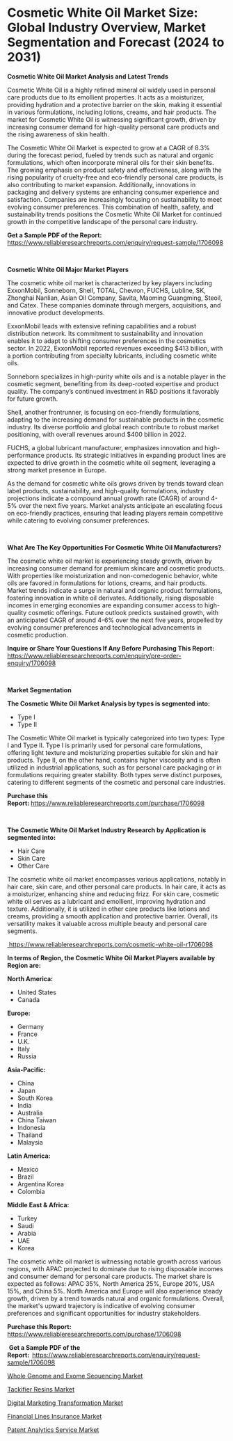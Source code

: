 <p><h1>Cosmetic White Oil Market Size: Global Industry Overview, Market Segmentation and Forecast (2024 to 2031)</h1></p><p><strong>Cosmetic White Oil Market Analysis and Latest Trends</strong></p>
<p><p>Cosmetic White Oil is a highly refined mineral oil widely used in personal care products due to its emollient properties. It acts as a moisturizer, providing hydration and a protective barrier on the skin, making it essential in various formulations, including lotions, creams, and hair products. The market for Cosmetic White Oil is witnessing significant growth, driven by increasing consumer demand for high-quality personal care products and the rising awareness of skin health.</p><p>The Cosmetic White Oil Market is expected to grow at a CAGR of 8.3% during the forecast period, fueled by trends such as natural and organic formulations, which often incorporate mineral oils for their skin benefits. The growing emphasis on product safety and effectiveness, along with the rising popularity of cruelty-free and eco-friendly personal care products, is also contributing to market expansion. Additionally, innovations in packaging and delivery systems are enhancing consumer experience and satisfaction. Companies are increasingly focusing on sustainability to meet evolving consumer preferences. This combination of health, safety, and sustainability trends positions the Cosmetic White Oil Market for continued growth in the competitive landscape of the personal care industry.</p></p>
<p><strong>Get a Sample PDF of the Report:&nbsp;</strong> <a href="https://www.reliableresearchreports.com/enquiry/request-sample/1706098?utm_campaign=1621&utm_medium=2&utm_source=Github&utm_content=ia&utm_term=21102024&utm_id=cosmetic-white-oil">https://www.reliableresearchreports.com/enquiry/request-sample/1706098</a></p>
<p>&nbsp;</p>
<p><strong>Cosmetic White Oil Major Market Players</strong></p>
<p><p>The cosmetic white oil market is characterized by key players including ExxonMobil, Sonneborn, Shell, TOTAL, Chevron, FUCHS, Lubline, SK, Zhonghai Nanlian, Asian Oil Company, Savita, Maoming Guangming, Steoil, and Catex. These companies dominate through mergers, acquisitions, and innovative product developments.</p><p>ExxonMobil leads with extensive refining capabilities and a robust distribution network. Its commitment to sustainability and innovation enables it to adapt to shifting consumer preferences in the cosmetics sector. In 2022, ExxonMobil reported revenues exceeding $413 billion, with a portion contributing from specialty lubricants, including cosmetic white oils.</p><p>Sonneborn specializes in high-purity white oils and is a notable player in the cosmetic segment, benefiting from its deep-rooted expertise and product quality. The company’s continued investment in R&D positions it favorably for future growth.</p><p>Shell, another frontrunner, is focusing on eco-friendly formulations, adapting to the increasing demand for sustainable products in the cosmetic industry. Its diverse portfolio and global reach contribute to robust market positioning, with overall revenues around $400 billion in 2022.</p><p>FUCHS, a global lubricant manufacturer, emphasizes innovation and high-performance products. Its strategic initiatives in expanding product lines are expected to drive growth in the cosmetic white oil segment, leveraging a strong market presence in Europe.</p><p>As the demand for cosmetic white oils grows driven by trends toward clean label products, sustainability, and high-quality formulations, industry projections indicate a compound annual growth rate (CAGR) of around 4-5% over the next five years. Market analysts anticipate an escalating focus on eco-friendly practices, ensuring that leading players remain competitive while catering to evolving consumer preferences.</p></p>
<p>&nbsp;</p>
<p><strong>What Are The Key Opportunities For Cosmetic White Oil Manufacturers?</strong></p>
<p><p>The cosmetic white oil market is experiencing steady growth, driven by increasing consumer demand for premium skincare and cosmetic products. With properties like moisturization and non-comedogenic behavior, white oils are favored in formulations for lotions, creams, and hair products. Market trends indicate a surge in natural and organic product formulations, fostering innovation in white oil derivates. Additionally, rising disposable incomes in emerging economies are expanding consumer access to high-quality cosmetic offerings. Future outlook predicts sustained growth, with an anticipated CAGR of around 4-6% over the next five years, propelled by evolving consumer preferences and technological advancements in cosmetic production.</p></p>
<p><strong>Inquire or Share Your Questions If Any Before Purchasing This Report:</strong> <a href="https://www.reliableresearchreports.com/enquiry/pre-order-enquiry/1706098?utm_campaign=1621&utm_medium=2&utm_source=Github&utm_content=ia&utm_term=21102024&utm_id=cosmetic-white-oil">https://www.reliableresearchreports.com/enquiry/pre-order-enquiry/1706098</a></p>
<p>&nbsp;</p>
<p><strong>Market Segmentation</strong></p>
<p><strong>The Cosmetic White Oil Market Analysis by types is segmented into:</strong></p>
<p><ul><li>Type I</li><li>Type II</li></ul></p>
<p><p>The Cosmetic White Oil market is typically categorized into two types: Type I and Type II. Type I is primarily used for personal care formulations, offering light texture and moisturizing properties suitable for skin and hair products. Type II, on the other hand, contains higher viscosity and is often utilized in industrial applications, such as for personal care packaging or in formulations requiring greater stability. Both types serve distinct purposes, catering to different segments of the cosmetic and personal care industries.</p></p>
<p><strong>Purchase this Report:&nbsp;</strong><a href="https://www.reliableresearchreports.com/purchase/1706098?utm_campaign=1621&utm_medium=2&utm_source=Github&utm_content=ia&utm_term=21102024&utm_id=cosmetic-white-oil">https://www.reliableresearchreports.com/purchase/1706098</a></p>
<p>&nbsp;</p>
<p><strong>The Cosmetic White Oil Market Industry Research by Application is segmented into:</strong></p>
<p><ul><li>Hair Care</li><li>Skin Care</li><li>Other Care</li></ul></p>
<p><p>The cosmetic white oil market encompasses various applications, notably in hair care, skin care, and other personal care products. In hair care, it acts as a moisturizer, enhancing shine and reducing frizz. For skin care, cosmetic white oil serves as a lubricant and emollient, improving hydration and texture. Additionally, it is utilized in other care products like lotions and creams, providing a smooth application and protective barrier. Overall, its versatility makes it valuable across multiple beauty and personal care segments.</p></p>
<p><a href="https://www.reliableresearchreports.com/cosmetic-white-oil-r1706098?utm_campaign=1621&utm_medium=2&utm_source=Github&utm_content=ia&utm_term=21102024&utm_id=cosmetic-white-oil">&nbsp;https://www.reliableresearchreports.com/cosmetic-white-oil-r1706098</a></p>
<p><strong>In terms of Region, the Cosmetic White Oil Market Players available by Region are:</strong></p>
<p>
    <p> <strong> North America: </strong>
        <ul>
            <li>United States</li>
            <li>Canada</li>
        </ul>
        </p> 
    <p> <strong> Europe: </strong>
        <ul>
            <li>Germany</li>
            <li>France</li>
            <li>U.K.</li>
            <li>Italy</li>
            <li>Russia</li>
        </ul>
        </p> 
    <p> <strong> Asia-Pacific: </strong>
        <ul>
            <li>China</li>
            <li>Japan</li>
            <li>South Korea</li>
            <li>India</li>
            <li>Australia</li>
            <li>China Taiwan</li>
            <li>Indonesia</li>
            <li>Thailand</li>
            <li>Malaysia</li>
        </ul>
        </p> 
    <p> <strong> Latin America: </strong>
        <ul>
            <li>Mexico</li>
            <li>Brazil</li>
            <li>Argentina Korea</li>
            <li>Colombia</li>
        </ul>
        </p> 
    <p> <strong> Middle East & Africa: </strong>
        <ul>
            <li>Turkey</li>
            <li>Saudi</li>
            <li>Arabia</li>
            <li>UAE</li>
            <li>Korea</li>
        </ul>
    </p>
    </p>
<p><p>The cosmetic white oil market is witnessing notable growth across various regions, with APAC projected to dominate due to rising disposable incomes and consumer demand for personal care products. The market share is expected as follows: APAC 35%, North America 25%, Europe 20%, USA 15%, and China 5%. North America and Europe will also experience steady growth, driven by a trend towards natural and organic formulations. Overall, the market's upward trajectory is indicative of evolving consumer preferences and significant opportunities for industry stakeholders.</p></p>
<p><strong>Purchase this Report: </strong><a href="https://www.reliableresearchreports.com/purchase/1706098?utm_campaign=1621&utm_medium=2&utm_source=Github&utm_content=ia&utm_term=21102024&utm_id=cosmetic-white-oil">https://www.reliableresearchreports.com/purchase/1706098</a></p>
<p>&nbsp;<strong>Get a Sample PDF of the Report:&nbsp;&nbsp;</strong><a href="https://www.reliableresearchreports.com/enquiry/request-sample/1706098?utm_campaign=1621&utm_medium=2&utm_source=Github&utm_content=ia&utm_term=21102024&utm_id=cosmetic-white-oil">https://www.reliableresearchreports.com/enquiry/request-sample/1706098</a></p>
<p><strong></strong></p>
<p><p><a href="https://www.linkedin.com/pulse/whole-genome-exome-sequencing-market-global-regional-cwnjf?utm_campaign=1621&utm_medium=2&utm_source=Github&utm_content=ia&utm_term=21102024&utm_id=cosmetic-white-oil">Whole Genome and Exome Sequencing Market</a></p><p><a href="https://github.com/MariaWashington76/Market-Research-Report-List-1/blob/main/tackifier-resins-market.md?utm_campaign=1621&utm_medium=2&utm_source=Github&utm_content=ia&utm_term=21102024&utm_id=cosmetic-white-oil">Tackifier Resins Market</a></p><p><a href="https://www.linkedin.com/pulse/digital-marketing-transformation-market-industry-landscape-ok5lf?utm_campaign=1621&utm_medium=2&utm_source=Github&utm_content=ia&utm_term=21102024&utm_id=cosmetic-white-oil">Digital Marketing Transformation Market</a></p><p><a href="https://www.linkedin.com/pulse/financial-lines-insurance-market-industry-landscape-growth-5cfff?utm_campaign=1621&utm_medium=2&utm_source=Github&utm_content=ia&utm_term=21102024&utm_id=cosmetic-white-oil">Financial Lines Insurance Market</a></p><p><a href="https://www.linkedin.com/pulse/global-patent-analytics-service-market-sector2024-2031-metrics-muexf?utm_campaign=1621&utm_medium=2&utm_source=Github&utm_content=ia&utm_term=21102024&utm_id=cosmetic-white-oil">Patent Analytics Service Market</a></p></p>